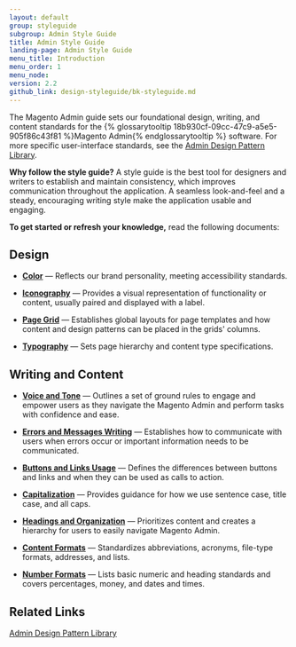 ```yaml
---
layout: default
group: styleguide
subgroup: Admin Style Guide
title: Admin Style Guide
landing-page: Admin Style Guide
menu_title: Introduction
menu_order: 1
menu_node:
version: 2.2
github_link: design-styleguide/bk-styleguide.md
---
```

The Magento Admin guide sets our foundational design, writing, and content standards for the {% glossarytooltip 18b930cf-09cc-47c9-a5e5-905f86c43f81 %}Magento Admin{% endglossarytooltip %} software. For more specific user-interface standards, see the [Admin Design Pattern Library]({{page.baseurl}}/pattern-library/bk-pattern.html).

**Why follow the style guide?** A style guide is the best tool for designers and writers to establish and maintain consistency, which improves communication throughout the application. A seamless look-and-feel and a steady, encouraging writing style make the application usable and engaging.

**To get started or refresh your knowledge,** read the following documents:

## Design

* **[Color]({{page.baseurl}}/design-styleguide/color/color.html)** — Reflects our brand personality, meeting accessibility standards.

* **[Iconography]({{page.baseurl}}/design-styleguide/iconography/iconography.html)** — Provides a visual representation of functionality or content, usually paired and displayed with a label.

* **[Page Grid]({{page.baseurl}}/design-styleguide/pagegrid/pagegrid.html)** — Establishes global layouts for page templates and how content and design patterns can be placed in the grids' columns.

* **[Typography]({{page.baseurl}}/design-styleguide/typography/typography.html)** — Sets page hierarchy and content type specifications.

## Writing and Content

* **[Voice and Tone]({{page.baseurl}}/design-styleguide/content-voice-tone/content-voice-tone.html)** — Outlines a set of ground rules to engage and empower users as they navigate the Magento Admin and perform tasks with confidence and ease.

* **[Errors and Messages Writing]({{page.baseurl}}/design-styleguide/errors-and-messages/errors-and-messages.html)** — Establishes how to communicate with users when errors occur or important information needs to be communicated.

* **[Buttons and Links Usage]({{page.baseurl}}/design-styleguide/buttons-and-links-usage/buttons-and-links-usage.html)** — Defines the differences between buttons and links and when they can be used as calls to action.

* **[Capitalization]({{page.baseurl}}/design-styleguide/capitalization/capitalization.html)** — Provides guidance for how we use sentence case, title case, and all caps.

* **[Headings and Organization]({{page.baseurl}}/design-styleguide/headings-and-organization/headings-and-organization.html)** — Prioritizes content and creates a hierarchy for users to easily navigate Magento Admin.

* **[Content Formats]({{page.baseurl}}/design-styleguide/content-formats/content-formats.html)** — Standardizes abbreviations, acronyms, file-type formats, addresses, and lists.

* **[Number Formats]({{page.baseurl}}/design-styleguide/number-formats/number-formats.html)** — Lists basic numeric and heading standards and covers percentages, money, and dates and times.

## Related Links

[Admin Design Pattern Library]({{page.baseurl}}/pattern-library/bk-pattern.html)
